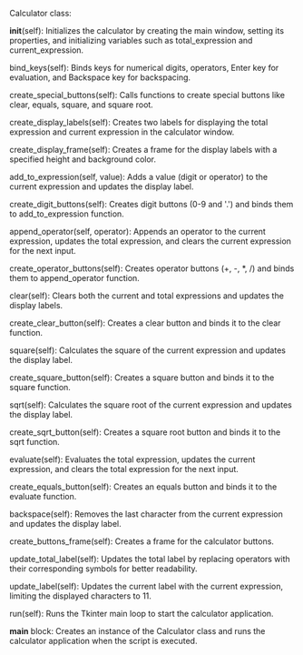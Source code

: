 Calculator class:

__init__(self): Initializes the calculator by creating the main window, setting its properties, and initializing variables such as total_expression and current_expression.

bind_keys(self): Binds keys for numerical digits, operators, Enter key for evaluation, and Backspace key for backspacing.

create_special_buttons(self): Calls functions to create special buttons like clear, equals, square, and square root.

create_display_labels(self): Creates two labels for displaying the total expression and current expression in the calculator window.

create_display_frame(self): Creates a frame for the display labels with a specified height and background color.

add_to_expression(self, value): Adds a value (digit or operator) to the current expression and updates the display label.

create_digit_buttons(self): Creates digit buttons (0-9 and '.') and binds them to add_to_expression function.

append_operator(self, operator): Appends an operator to the current expression, updates the total expression, and clears the current expression for the next input.

create_operator_buttons(self): Creates operator buttons (+, -, *, /) and binds them to append_operator function.

clear(self): Clears both the current and total expressions and updates the display labels.

create_clear_button(self): Creates a clear button and binds it to the clear function.

square(self): Calculates the square of the current expression and updates the display label.

create_square_button(self): Creates a square button and binds it to the square function.

sqrt(self): Calculates the square root of the current expression and updates the display label.

create_sqrt_button(self): Creates a square root button and binds it to the sqrt function.

evaluate(self): Evaluates the total expression, updates the current expression, and clears the total expression for the next input.

create_equals_button(self): Creates an equals button and binds it to the evaluate function.

backspace(self): Removes the last character from the current expression and updates the display label.

create_buttons_frame(self): Creates a frame for the calculator buttons.

update_total_label(self): Updates the total label by replacing operators with their corresponding symbols for better readability.

update_label(self): Updates the current label with the current expression, limiting the displayed characters to 11.

run(self): Runs the Tkinter main loop to start the calculator application.

__main__ block: Creates an instance of the Calculator class and runs the calculator application when the script is executed.






